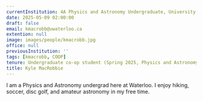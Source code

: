 ```yaml
---
currentInstitution: 4A Physics and Astronomy Undergraduate, University of Waterloo
date: 2025-05-09 02:00:00
draft: false
email: kmacrobb@uwaterloo.ca
extention: null
image: images/people/kmacrobb.jpg
office: null
previousInstitution: ''
tags: [kmacrobb, COOP]
tenure: Undergraduate co-op student (Spring 2025, Physics and Astronomy 4A)
title: Kyle MacRobbie
---
```

I am a Physics and Astronomy undergrad here at Waterloo. I enjoy hiking, soccer, disc golf, and amateur astronomy in my free time.